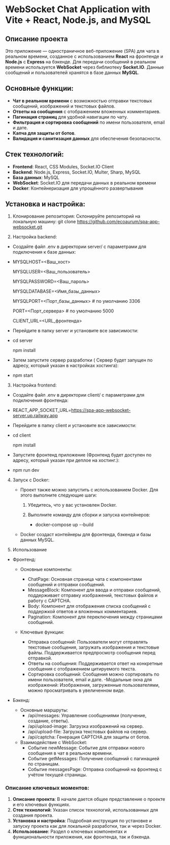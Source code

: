 # WebSocket Chat Application with Vite + React, Node.js, and MySQL

## Описание проекта

Это приложение — одностраничное веб-приложение (SPA) для чата в реальном времени, созданное с использованием **React** на фронтенде и **Node.js** с **Express** на бэкенде. Для передачи сообщений в реальном времени используется **WebSocket** через библиотеку **Socket.IO**. Данные сообщений и пользователей хранятся в базе данных **MySQL**.

## Основные функции:

- **Чат в реальном времени** с возможностью отправки текстовых сообщений, изображений и текстовых файлов.
- **Ответы на сообщения** с отображением вложенных комментариев.
- **Пагинация страниц** для удобной навигации по чату.
- **Фильтрация и сортировка сообщений** по имени пользователя, email и дате.
- **Капча для защиты от ботов**.
- **Валидация и санитизация данных** для обеспечения безопасности.

## Стек технологий:

- **Frontend**: React, CSS Modules, Socket.IO Client
- **Backend**: Node.js, Express, Socket.IO, Multer, Sharp, MySQL
- **База данных**: MySQL
- **WebSocket**: Socket.IO для передачи данных в реальном времени
- **Docker**: Контейнеризация для упрощённого развертывания

## Установка и настройка:

1. Клонирование репозитория:
Склонируйте репозиторий на локальную машину:
git clone https://github.com/ecoaurum/spa-app-websocket.git

2. Настройка backend:

- Создайте файл .env в директории server/ с параметрами для подключения к базе данных:
- 
	MYSQLHOST=<Ваш_хост>

	MYSQLUSER=<Ваш_пользователь>

	MYSQLPASSWORD=<Ваш_пароль>

	MYSQLDATABASE=<Имя_базы_данных>

	MYSQLPORT=<Порт_базы_данных> # по умолчанию 3306

	PORT=<Порт_сервера> # по умолчанию 5000

	CLIENT_URL=<URL_фронтенда>


- Перейдите в папку server и установите все зависимости:
- 
	cd server

	npm install
- Затем запустите сервер разработки ( Сервер будет запущен по адресу, который указан в настройках хостинга):
- 
	npm start

3. Настройка frontend:

- Создайте файл .env в директории client/ с параметрами для подключения фронтенда:
- 
	REACT_APP_SOCKET_URL=https://spa-app-websocket-server.up.railway.app
- Перейдите в папку client и установите все зависимости:
- 
	cd client

	npm install
- Запустите фронтенд приложение (Фронтенд будет доступен по адресу, который указан при деплое на хостинг.):
- 
	npm run dev

4. Запуск с Docker:
   
	- Проект также можно запустить с использованием Docker. Для этого выполните следующие шаги:

		1. Убедитесь, что у вас установлен Docker.
     
		2. Выполните команду для сборки и запуска контейнеров:
     
			- docker-compose up --build
     
	- Docker создаст контейнеры для фронтенда, бэкенда и базы данных MySQL. 

6. Использование

- Фронтенд:
	- Основные компоненты:
		- ChatPage: Основная страница чата с компонентами сообщений и отправки сообщений.
		- MessageBlock: Компонент для ввода и отправки сообщений, поддерживает отправку изображений, текстовых 		файлов и работу с CAPTCHA.
		- Body: Компонент для отображения списка сообщений с поддержкой ответов и вложенных комментариев.
 		- Pagination: Компонент для переключения между страницами сообщений.

	- Ключевые функции:
		- Отправка сообщений: Пользователи могут отправлять текстовые сообщения, загружать изображения и текстовые 		файлы. Поддерживается предпросмотр сообщения перед отправкой.
		- Ответы на сообщения: Поддерживается ответ на конкретные сообщения с отображением цитируемого текста.
		- Сортировка сообщений: Сообщения можно сортировать по имени пользователя, email и дате.
		-Модальные окна для изображений: Изображения, загруженные пользователями, можно просматривать в увеличенном 		виде.

- Бэкенд:
	- Основные маршруты:
		- /api/messages: Управление сообщениями (получение, создание, ответы).
		- /api/upload-image: Загрузка изображений на сервер.
		- /api/upload-file: Загрузка текстовых файлов на сервер.
		- /api/captcha: Генерация CAPTCHA для защиты от ботов.
	- Взаимодействие с WebSocket:
		- Событие newMessage: Событие для отправки нового сообщения в чат в реальном времени.
 		- Событие getMessages: Получение сообщений с пагинацией по страницам.
		- Событие messagesPage: Отправка сообщений на фронтенд с учётом текущей страницы.

### Описание ключевых моментов:

1. **Описание проекта**: В начале дается общее представление о проекте и его ключевых функциях.
2. **Стек технологий**: Указан список технологий, использованных для создания проекта.
3. **Установка и настройка**: Подробная инструкция по установке и запуску проекта как для локальной разработки, так и через Docker.
4. **Использование**: Раздел о ключевых компонентах и функциональности приложения, как фронтенда, так и бэкенда.
